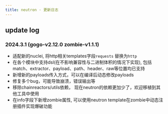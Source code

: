 ```yaml
---
title: neutron · 更新日志
---
```


## update log

### 2024.3.1 (gogo-v2.12.0 zombie-v1.1.1)

* 适配新的nuclei, 将http相关templates字段`requests` 替换为`http`
* 在各个模块中支持dsl(在不影响兼容性与二进制体积的情况下实现), 包括match、extractor、payload、path、header、raw等位置均已支持
* 新增新的payloads传入方式，可以在编译后动态修改payloads
* 修复多个bug，可能导致崩溃，错误输出等
* 移除chainreactors/utils依赖， 现在neutron的依赖更加少了，欢迎移植到其他工具中使用
* 在info字段下新增zombie属性, 可以使用neutron template在zombie中动态注册插件实现爆破功能